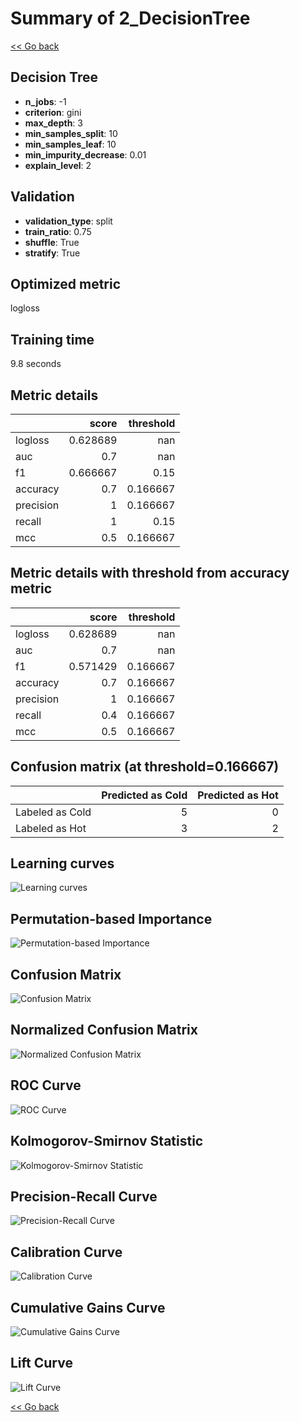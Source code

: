 # Summary of 2_DecisionTree

[<< Go back](../README.md)


## Decision Tree
- **n_jobs**: -1
- **criterion**: gini
- **max_depth**: 3
- **min_samples_split**: 10
- **min_samples_leaf**: 10
- **min_impurity_decrease**: 0.01
- **explain_level**: 2

## Validation
 - **validation_type**: split
 - **train_ratio**: 0.75
 - **shuffle**: True
 - **stratify**: True

## Optimized metric
logloss

## Training time

9.8 seconds

## Metric details
|           |    score |   threshold |
|:----------|---------:|------------:|
| logloss   | 0.628689 |  nan        |
| auc       | 0.7      |  nan        |
| f1        | 0.666667 |    0.15     |
| accuracy  | 0.7      |    0.166667 |
| precision | 1        |    0.166667 |
| recall    | 1        |    0.15     |
| mcc       | 0.5      |    0.166667 |


## Metric details with threshold from accuracy metric
|           |    score |   threshold |
|:----------|---------:|------------:|
| logloss   | 0.628689 |  nan        |
| auc       | 0.7      |  nan        |
| f1        | 0.571429 |    0.166667 |
| accuracy  | 0.7      |    0.166667 |
| precision | 1        |    0.166667 |
| recall    | 0.4      |    0.166667 |
| mcc       | 0.5      |    0.166667 |


## Confusion matrix (at threshold=0.166667)
|                 |   Predicted as Cold |   Predicted as Hot |
|:----------------|--------------------:|-------------------:|
| Labeled as Cold |                   5 |                  0 |
| Labeled as Hot  |                   3 |                  2 |

## Learning curves
![Learning curves](learning_curves.png)

## Permutation-based Importance
![Permutation-based Importance](permutation_importance.png)
## Confusion Matrix

![Confusion Matrix](confusion_matrix.png)


## Normalized Confusion Matrix

![Normalized Confusion Matrix](confusion_matrix_normalized.png)


## ROC Curve

![ROC Curve](roc_curve.png)


## Kolmogorov-Smirnov Statistic

![Kolmogorov-Smirnov Statistic](ks_statistic.png)


## Precision-Recall Curve

![Precision-Recall Curve](precision_recall_curve.png)


## Calibration Curve

![Calibration Curve](calibration_curve_curve.png)


## Cumulative Gains Curve

![Cumulative Gains Curve](cumulative_gains_curve.png)


## Lift Curve

![Lift Curve](lift_curve.png)



[<< Go back](../README.md)
